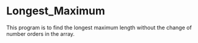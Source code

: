 # Longest_Maximum
This program is to find the longest maximum length without the change of number orders in the array.
